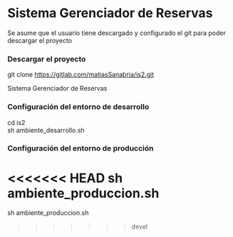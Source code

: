 # Sistema Gerenciador de Reservas

Se asume que el usuario tiene descargado y configurado el git para poder descargar el proyecto

### Descargar el proyecto
git clone https://gitlab.com/matiasSanabria/is2.git

Sistema Gerenciador de Reservas

### Configuración del entorno de desarrollo
cd is2 <br>
sh ambiente_desarrollo.sh

### Configuración del entorno de producción
<<<<<<< HEAD
sh ambiente_produccion.sh
=======
sh ambiente_produccion.sh
>>>>>>> devel
